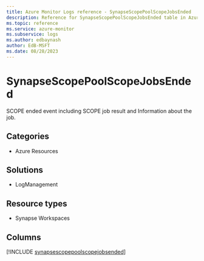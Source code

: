 ```yaml
---
title: Azure Monitor Logs reference - SynapseScopePoolScopeJobsEnded
description: Reference for SynapseScopePoolScopeJobsEnded table in Azure Monitor Logs.
ms.topic: reference
ms.service: azure-monitor
ms.subservice: logs
ms.author: edbaynash
author: EdB-MSFT
ms.date: 08/28/2023
---
```


# SynapseScopePoolScopeJobsEnded

SCOPE ended event including SCOPE job result and Information about the job.

## Categories

- Azure Resources
## Solutions

- LogManagement
## Resource types

- Synapse Workspaces

            


## Columns
  
[!INCLUDE [synapsescopepoolscopejobsended](../includes/synapsescopepoolscopejobsended-include.md)]
